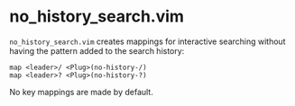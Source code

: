 # no_history_search.vim

`no_history_search.vim` creates mappings for interactive searching
without having the pattern added to the search history:

```
map <leader>/ <Plug>(no-history-/)
map <leader>? <Plug>(no-history-?)
```

No key mappings are made by default.
